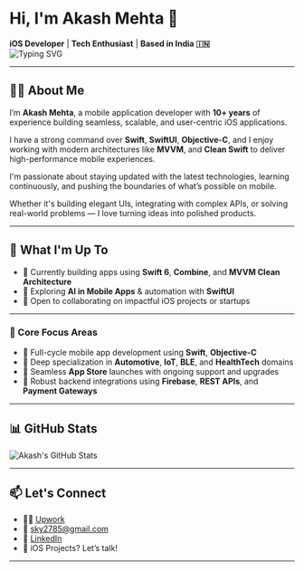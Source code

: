 # Hi, I'm Akash Mehta 👋  
**iOS Developer** | **Tech Enthusiast** | **Based in India 🇮🇳**  
![Typing SVG](https://readme-typing-svg.herokuapp.com?font=Fira+Code&pause=1000&color=1F75FE&center=true&vCenter=true&width=840&lines=iOS+Mobile+App+Developer+%7C+Swift+SwiftUI+%7C+MVVM+Architecture;10%2B+Years+of+Experience)

---

## 👨‍💻 About Me

I’m **Akash Mehta**, a mobile application developer with **10+ years** of experience building seamless, scalable, and user-centric iOS applications.

I have a strong command over **Swift**, **SwiftUI**, **Objective-C**, and I enjoy working with modern architectures like **MVVM**, and **Clean Swift** to deliver high-performance mobile experiences.

I'm passionate about staying updated with the latest technologies, learning continuously, and pushing the boundaries of what’s possible on mobile.

Whether it's building elegant UIs, integrating with complex APIs, or solving real-world problems — I love turning ideas into polished products.

---

## 🚀 What I'm Up To

- 🔭 Currently building apps using **Swift 6**, **Combine**, and **MVVM Clean Architecture**
- 🧠 Exploring **AI in Mobile Apps** & automation with **SwiftUI**
- 🤝 Open to collaborating on impactful iOS projects or startups

---

### 🔧 Core Focus Areas

- 📱 Full-cycle mobile app development using **Swift**, **Objective-C**
- 🚗 Deep specialization in **Automotive**, **IoT**, **BLE**, and **HealthTech** domains
- 🚀 Seamless **App Store** launches with ongoing support and upgrades
- 🔗 Robust backend integrations using **Firebase**, **REST APIs**, and **Payment Gateways**

---

## 📊 GitHub Stats

![Akash's GitHub Stats](https://github-readme-stats.vercel.app/api?username=sky2785)

---

## 📫 Let's Connect

- 🧑‍💻 [Upwork](https://www.upwork.com/freelancers/~01d06ab25285147ca8?mp_source=share)
- 📧 [sky2785@gmail.com](mailto:sky2785@gmail.com)
- 💼 [LinkedIn](https://www.linkedin.com/in/akash-mehta-976b3935/)
- 📱 iOS Projects? Let’s talk!

---
